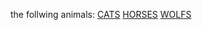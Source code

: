 the follwing animals:
 [CATS](./cat.md "cat")
 [HORSES](./horses.md "horses")
 [WOLFS](./wolf.md "wolf")

